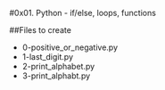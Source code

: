#0x01. Python - if/else, loops, functions

##Files to create

- 0-positive_or_negative.py
- 1-last_digit.py
- 2-print_alphabet.py
- 3-print_alphabt.py
